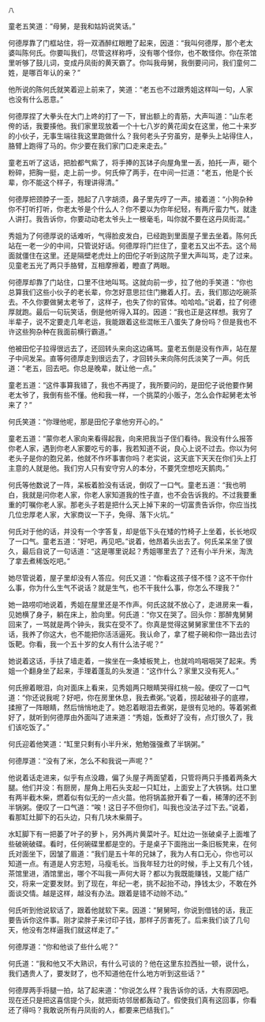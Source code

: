     八 

   童老五笑道：“母舅，是我和姑妈说笑话。”

   何德厚靠了门框站住，将一双酒醉红眼瞪了起来，因道：“我叫何德厚，那个老太婆叫陈何氏。你要叫我们，尽管这样称呼，没有哪个怪你，也不敢怪你。你在茶馆里听够了鼓儿词，变成丹凤街的黄天霸了。你叫我母舅，我倒要问问，我们童何二姓，是哪百年认的亲？”

   他所说的陈何氏就笑着迎上前来了，笑道：“老五也不过跟秀姐这样叫一句，人家也没有什么恶意。”

   何德厚捏了大拳头在大门上咚的打了一下，冒出额上的青筋，大声叫道：“山东老侉的话，我要揍他。我们家里现放着一个十七八岁的黄花闺女在这里，他二十来岁的小伙子，无事生端往我这里跑做什么？我何老头子穷虽穷，是拳头上站得住人，胳臂上跑得了马的。你少要在我们家门口走来走去。”

   童老五听了这话，把脸都气紫了，将手捧的瓦钵子向屋角里一丢，拍托一声，砸个粉碎，把胸一挺，走上前一步。何氏伸了两手，在中间一拦道：“老五，他是个长辈，你不能这个样子，有理讲得清。”

   何德厚把颈脖子一歪，翘起了八字胡须，鼻子里先哼了一声。接着道：“小狗杂种你不打听打听，你老太爷是个什么人？你不要以为你年纪轻，有两斤蛮力气，就逢人讲打。我告诉你，你要动动老太爷头上一根毫毛，叫你就不要在这丹凤街混。”

   秀姐为了何德厚说的话难听，气得脸皮发白，已经跑到里面屋子里去坐着。陈何氏站在一老一少的中间，只管说好话。何德厚将门拦住了，童老五又出不去。这个局面就僵住在这里。还是隔壁老虎灶上的田佗子听到这院子里大声叫骂，走了过来。见童老五光了两只手胳臂，互相摩擦着，瞪直了两眼。

   何德厚却靠了门站住，口里不住地叫骂。这就向前一步，拉了他的手笑道：“你也总算我们这些小伙子的老长辈，你怎好意思拦住门撇着人打。去，我们那边吃碗茶去。不久你要做舅太老爷了，这样子，也失了你的官体。哈哈哈。”说着，拉了何德厚就跑。最后一句玩笑话，倒是他听得入耳的。因道：“我也正是这样想。我穷了半辈子，说不定要走几年老运，我能跟着这些混帐王八蛋失了身份吗？但是我也不许这些狗杂种在我面前横行霸道。”

   他被田佗子拉得很远去了，还回转头来向这边痛骂。童老五倒是没有作声，站在屋子中间发呆。直等何德厚走到很远去了，才回转头来向陈何氏淡笑了一声。何氏道：“老五，回去吧。你总是晚辈，就让他一点。”

   童老五道：“这件事算我错了，我也不再提了，我所要问的，是田佗子说他要作舅老太爷了，我倒有些不懂。他和我一样，一个挑菜的小贩子，怎么会作起舅老太爷来了？”

   何氏笑道：“你理他呢，那是田佗子拿他穷开心的。”

   童老五道：“蒙你老人家向来看得起我，向来把我当子侄们看待。我没有什么报答你老人家，遇到你老人家要吃亏的事，我若知道不说，良心上说不过去。你以为何老头子是你的胞兄弟，他就不作坏事害你吗？老实说，这天底下天天在你们头上打主意的人就是他。我们穷人只有安守穷人的本分，不要凭空想吃天鹅肉。”

   何氏等他数说了一阵，呆板着脸没有话说，倒叹了一口气。童老五道：“我也明白，我就是问你老人家，你老人家知道我的性子直，也不会告诉我的。不过我要重重的叮嘱你老人家。那老头子若是把什么天上掉下来的一切富贵告诉你，你应当找几位忠厚老人家，大家商议一下子，免得、落下火坑。”

   何氏对于他的话，并没有一个字答复，却是低下头在矮的竹椅子上坐着，长长地叹了一口气。童老五道：“好吧，再见吧。”说着，他昂着头出去了。何氏呆呆坐了很久，最后自说了一句话道：“这是哪里说起？秀姐哪里去了？还有小半升米，淘洗了拿去煮稀饭吃吧。”

   她尽管说着，屋子里却没有人答应。何氏又道：“你看这孩子怪不怪？这不干你什么事，你为什么生气不说话？就是生气，也不干我什么事，你怎么不理我？”

   她一路唠叨地说着，秀姐在屋里还是不作声。何氏这就不放心了，走进房来一看，见她横了身子，躺在床上，脸向里。何氏道：“你又在哭了。回头你：那醉鬼舅舅回来了，一骂就是两个钟头，我实在受不了。你真是觉得这舅舅家里住不下去的话，我养了你这大，也不能把你活活逼死。我认命了，拿了棍子碗和你一路出去讨饭靶。你看，我一个五十岁的女人有什么法子呢？”

   她说着这话，手扶了墙走着，一挨坐在一条矮板凳上，也就呜呜咽咽哭了起来。秀姐一个翻身坐了起来，手理着蓬乱的头发道：“这作什么？家里又没有死人。”

   何氏擦着眼泪，向对面床上看来，见秀姐两只眼睛哭得红桃一般。便叹了一口气道：“你还说我呢？好吧，你在房里休息，我去煮粥。”说着，捞起破褂子的底襟，揉擦了一阵眼睛，然后悄悄地走了。她忍着眼泪去煮粥，是很有见地的。等着粥煮好了，就听到何德厚由外面叫了进来道：“秀姐，饭煮好了没有，点灯很久了，我们该吃饭了。”

   何氏迎着他笑道：“缸里只剩有小半升米，勉勉强强煮了半锅粥。”

   何德厚道：“没有了米，怎么不和我说一声呢？”

   他说着话走进来，似乎有点没趣，偏了头屋子两面望着，只管将两只手搔着两条大腿。他们并没：有厨房，屋角上用石头支起一只缸灶，上面安上了大铁锅。灶口里有两半截木柴，燃着似有似无的一点火苗。他将锅盖掀开看了一看，稀薄的还不到半锅粥。便叹了一口气道：“唉！这日子不但你们，叫我也没法子过下去。”说着，看那缸灶脚下的石头边，只有几块木柴屑子。

   水缸脚下有一把萎了叶子的萝卜，另外两片黄菜叶子。缸灶边一张破桌子上面堆了些破碗破碟。看时，任何碗碟里都是空的。于是桌子下面拖出一条旧板凳来，在何氏对面坐下，因皱了眉道：“我们是五十年的兄妹了，我为人有口无心，你也可以知道一点。有道是人穷志短，马瘦毛长。当我年轻力壮的时候，手上又有几个钱，茶馆里进，酒馆里出，哪个不叫我一声何大哥？都以为我既能赚钱，又能广结广交，将来一定要发财。到了现在，年纪一老，挑不起抬不动，挣钱太少，不敢在外面谈交情。越是这样，越没有办法。跟着是错不动赊不动。”

   何氏听到他说软话了，跟着他就软下来。因道：“舅舅呵，你说到借钱的话，我正要告诉你这件事。刚才梁胖子来讨印子钱，那样子厉害死了。后来我们谈了几句天，他没有怎样逼我们就这样走了。”

   何德厚道：“你和他谈了些什么呢？”

   何氏道：“我和他又不大熟识，有什么可谈的？他在这里东拉西扯一顿，说什么，我们遇贵人了，要发财了，也不知道他在什么地方听到这些话？”

   何德厚两手将腿一拍，站了起来道：“你说怎么样？我告诉你的话，大有原因吧。现在还只是把这喜信提个头，就把街坊邻居都轰动了。假使我们真有这回事，你看还了得吗？我敢说所有丹凤街的人，都要来巴结我们。”

